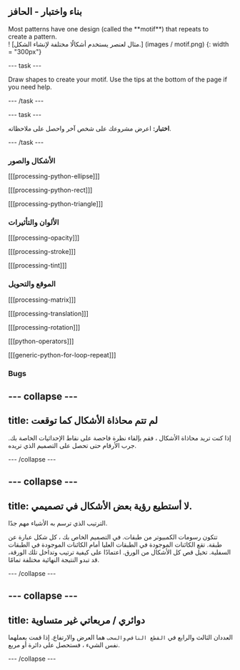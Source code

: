 ## بناء واختبار - الحافز

<div style="display: flex; flex-wrap: wrap">
<div style="flex-basis: 200px; flex-grow: 1; margin-right: 15px;">
Most patterns have one design (called the **motif**) that repeats to create a pattern. 
</div>
<div>
! [مثال لعنصر يستخدم أشكالًا مختلفة لإنشاء الشكل.] (images / motif.png) {: width = "300px"}
</div>
</div>

--- task ---

Draw shapes to create your motif. Use the tips at the bottom of the page if you need help.

--- /task ---

--- task ---

**اختبار:** اعرض مشروعك على شخص آخر واحصل على ملاحظاته.

--- /task ---

### الأشكال والصور

[[[processing-python-ellipse]]]

[[[processing-python-rect]]]

[[[processing-python-triangle]]]


### الألوان والتأثيرات

[[[processing-opacity]]]

[[[processing-stroke]]]

[[[processing-tint]]]

### الموقع والتحويل

[[[processing-matrix]]]

[[[processing-translation]]]

[[[processing-rotation]]]

[[[python-operators]]]

[[[generic-python-for-loop-repeat]]]

### Bugs

--- collapse ---
---
title: لم تتم محاذاة الأشكال كما توقعت
---

إذا كنت تريد محاذاة الأشكال ، فقم بإلقاء نظرة فاحصة على نقاط الإحداثيات الخاصة بك. جرب الأرقام حتى تحصل على التصميم الذي تريده.

--- /collapse ---

--- collapse ---
---
title: لا أستطيع رؤية بعض الأشكال في تصميمي. 
---

الترتيب الذي ترسم به الأشياء مهم جدًا.

تتكون رسومات الكمبيوتر من طبقات. في التصميم الخاص بك ، كل شكل عبارة عن طبقة. تقع الكائنات الموجودة في الطبقات العليا أمام الكائنات الموجودة في الطبقات السفلية. تخيل قص كل الأشكال من الورق. اعتمادًا على كيفية ترتيب وتداخل تلك الورقة، قد تبدو النتيجة النهائية مختلفة تمامًا.

--- /collapse ---

--- collapse ---
---
title: دوائري / مربعاتي غير متساوية
---

العددان الثالث والرابع في `القطع الناقص` `والسحب` هما العرض والارتفاع. إذا قمت بعملهما نفس الشيء ، فستحصل على دائرة أو مربع.

--- /collapse ---



